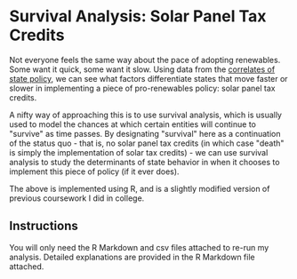 # Survival Analysis: Solar Panel Tax Credits

Not everyone feels the same way about the pace of adopting renewables. Some want it quick, some want it slow. Using data from the [correlates of state policy](http://ippsr.msu.edu/public-policy/correlates-state-policy), we can see what factors differentiate states that move faster or slower in implementing a piece of pro-renewables policy: solar panel tax credits. 

A nifty way of approaching this is to use survival analysis, which is usually used to model the chances at which certain entities will continue to "survive" as time passes. By designating "survival" here as a continuation of the status quo - that is, no solar panel tax credits (in which case "death" is simply the implementation of solar tax credits) - we can use survival analysis to study the determinants of state behavior in when it chooses to implement this piece of policy (if it ever does).

The above is implemented using R, and is a slightly modified version of previous coursework I did in college. 

## Instructions
You will only need the R Markdown and csv files attached to re-run my analysis. Detailed explanations are provided in the R Markdown file attached.

